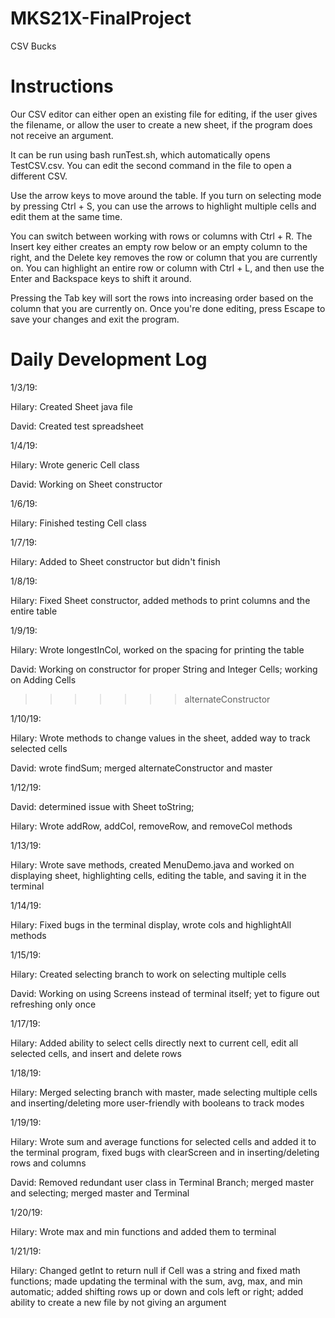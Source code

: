 # MKS21X-FinalProject
CSV Bucks

# Instructions

Our CSV editor can either open an existing file for editing, if the user gives the filename, or allow the user to create a new sheet, if the program does not receive an argument.

It can be run using bash runTest.sh, which automatically opens TestCSV.csv. You can edit the second command in the file to open a different CSV.

Use the arrow keys to move around the table. If you turn on selecting mode by pressing Ctrl + S, you can use the arrows to highlight multiple cells and edit them at the same time.

You can switch between working with rows or columns with Ctrl + R. The Insert key either creates an empty row below or an empty column to the right, and the Delete key removes the row or column that you are currently on. You can highlight an entire row or column with Ctrl + L, and then use the Enter and Backspace keys to shift it around.

Pressing the Tab key will sort the rows into increasing order based on the column that you are currently on. Once you're done editing, press Escape to save your changes and exit the program.

# Daily Development Log

1/3/19:

Hilary: Created Sheet java file

David: Created test spreadsheet

1/4/19:

Hilary: Wrote generic Cell class

David: Working on Sheet constructor

1/6/19:

Hilary: Finished testing Cell class

1/7/19:

Hilary: Added to Sheet constructor but didn't finish

1/8/19:

Hilary: Fixed Sheet constructor, added methods to print columns and the entire table

1/9/19:

Hilary: Wrote longestInCol, worked on the spacing for printing the table

David: Working on constructor for proper String and Integer Cells; working on Adding Cells
>>>>>>> alternateConstructor

1/10/19:

Hilary: Wrote methods to change values in the sheet, added way to track selected cells

David: wrote findSum; merged alternateConstructor and master

1/12/19:

David: determined issue with Sheet toString;

Hilary: Wrote addRow, addCol, removeRow, and removeCol methods

1/13/19:

Hilary: Wrote save methods, created MenuDemo.java and worked on displaying sheet, highlighting cells, editing the table, and saving it in the terminal

1/14/19:

Hilary: Fixed bugs in the terminal display, wrote cols and highlightAll methods

1/15/19:

Hilary: Created selecting branch to work on selecting multiple cells

David: Working on using Screens instead of terminal itself; yet to figure out refreshing only once

1/17/19:

Hilary: Added ability to select cells directly next to current cell, edit all selected cells, and insert and delete rows

1/18/19:

Hilary: Merged selecting branch with master, made selecting multiple cells and inserting/deleting more user-friendly with booleans to track modes

1/19/19:

Hilary: Wrote sum and average functions for selected cells and added it to the terminal program, fixed bugs with clearScreen and in inserting/deleting rows and columns

David: Removed redundant user class in Terminal Branch; merged master and selecting; merged master and Terminal

1/20/19:

Hilary: Wrote max and min functions and added them to terminal

1/21/19:

Hilary: Changed getInt to return null if Cell was a string and fixed math functions; made updating the terminal with the sum, avg, max, and min automatic; added shifting rows up or down and cols left or right; added ability to create a new file by not giving an argument
